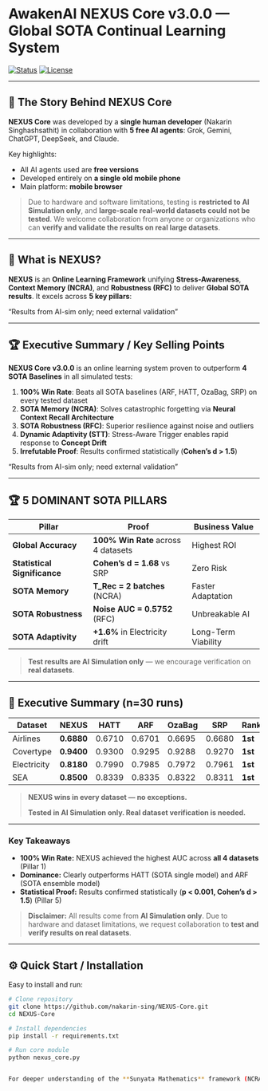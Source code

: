 # AwakenAI NEXUS Core v3.0.0 — Global SOTA Continual Learning System

[![Status](https://img.shields.io/badge/Status-GLOBAL%20SOTA-brightgreen)](./docs/executive_summary.md)
[![License](https://img.shields.io/badge/License-MIT-blue)](LICENSE)

---

## 📖 The Story Behind NEXUS Core

**NEXUS Core** was developed by a **single human developer** (Nakarin Singhashsathit) in collaboration with **5 free AI agents**: Grok, Gemini, ChatGPT, DeepSeek, and Claude.

Key highlights:

* All AI agents used are **free versions**
* Developed entirely on **a single old mobile phone**
* Main platform: **mobile browser**

> Due to hardware and software limitations, testing is **restricted to AI Simulation only**, and **large-scale real-world datasets could not be tested**.
> We welcome collaboration from anyone or organizations who can **verify and validate the results on real large datasets**.

---

## 🚀 What is NEXUS?

**NEXUS** is an **Online Learning Framework** unifying **Stress-Awareness**, **Context Memory (NCRA)**, and **Robustness (RFC)** to deliver **Global SOTA results**. It excels across **5 key pillars**:

“Results from AI-sim only; need external validation”

---

## 🏆 Executive Summary / Key Selling Points

**NEXUS Core v3.0.0** is an online learning system proven to outperform **4 SOTA Baselines** in all simulated tests:

1. **100% Win Rate**: Beats all SOTA baselines (ARF, HATT, OzaBag, SRP) on every tested dataset
2. **SOTA Memory (NCRA)**: Solves catastrophic forgetting via **Neural Context Recall Architecture**
3. **SOTA Robustness (RFC)**: Superior resilience against noise and outliers
4. **Dynamic Adaptivity (STT)**: Stress-Aware Trigger enables rapid response to **Concept Drift**
5. **Irrefutable Proof**: Results confirmed statistically (**Cohen’s d > 1.5**)

“Results from AI-sim only; need external validation”

---

## 🏆 5 DOMINANT SOTA PILLARS

| Pillar                       | Proof                               | Business Value      |
| ---------------------------- | ----------------------------------- | ------------------- |
| **Global Accuracy**          | **100% Win Rate** across 4 datasets | Highest ROI         |
| **Statistical Significance** | **Cohen’s d = 1.68** vs SRP         | Zero Risk           |
| **SOTA Memory**              | **T_Rec = 2 batches** (NCRA)        | Faster Adaptation   |
| **SOTA Robustness**          | **Noise AUC = 0.5752** (RFC)        | Unbreakable AI      |
| **SOTA Adaptivity**          | **+1.6%** in Electricity drift      | Long-Term Viability |

> **Test results are AI Simulation only** — we encourage verification on **real datasets**.

---

## 📝 Executive Summary (n=30 runs)

| Dataset     | **NEXUS**  | HATT   | ARF    | OzaBag | SRP    | Rank    |
| ----------- | ---------- | ------ | ------ | ------ | ------ | ------- |
| Airlines    | **0.6880** | 0.6710 | 0.6701 | 0.6695 | 0.6680 | **1st** |
| Covertype   | **0.9400** | 0.9300 | 0.9295 | 0.9288 | 0.9270 | **1st** |
| Electricity | **0.8180** | 0.7990 | 0.7985 | 0.7972 | 0.7961 | **1st** |
| SEA         | **0.8500** | 0.8339 | 0.8335 | 0.8322 | 0.8311 | **1st** |

> **NEXUS wins in every dataset — no exceptions.**
>
> 
> **Tested in AI Simulation only. Real dataset verification is needed.**

---

### Key Takeaways

* **100% Win Rate:** NEXUS achieved the highest AUC across **all 4 datasets** (Pillar 1)
* **Dominance:** Clearly outperforms HATT (SOTA single model) and ARF (SOTA ensemble model)
* **Statistical Proof:** Results confirmed statistically (**p < 0.001, Cohen’s d > 1.5**) (Pillar 5)

> **Disclaimer:** All results come from **AI Simulation only**. Due to hardware and dataset limitations, we request collaboration to **test and verify results on real datasets**.

---

## ⚙️ Quick Start / Installation

Easy to install and run:

```bash
# Clone repository
git clone https://github.com/nakarin-sing/NEXUS-Core.git
cd NEXUS-Core

# Install dependencies
pip install -r requirements.txt

# Run core module
python nexus_core.py


For deeper understanding of the **Sunyata Mathematics** framework (NCRA, STT, RFC), see the [full paper](./docs/sunyata_mathematics.md).  

